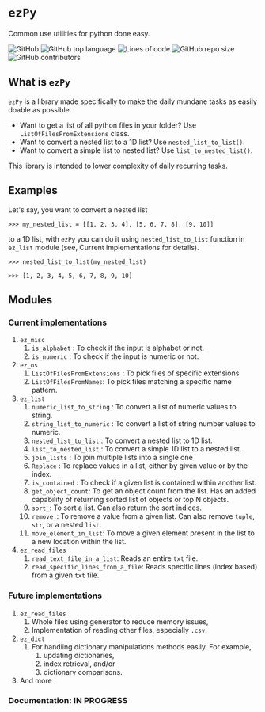# `ezPy`

Common use utilities for python done easy.

![GitHub](https://img.shields.io/github/license/syedalimohsinbukhari/ezPy?color=blue&style=for-the-badge)
![GitHub top language](https://img.shields.io/github/languages/top/syedalimohsinbukhari/ezPy?color=green&style=for-the-badge)
![Lines of code](https://img.shields.io/tokei/lines/github/syedalimohsinbukhari/ezPy?style=for-the-badge)
![GitHub repo size](https://img.shields.io/github/repo-size/syedalimohsinbukhari/ezPy?style=for-the-badge)
![GitHub contributors](https://img.shields.io/github/contributors/syedalimohsinbukhari/ezPy?style=for-the-badge)

## What is `ezPy`

`ezPy` is a library made specifically to make the daily mundane tasks as easily doable as possible.

* Want to get a list of all python files in your folder? Use `ListOfFilesFromExtensions` class.
* Want to convert a nested list to a 1D list? Use `nested_list_to_list()`.
* Want to convert a simple list to nested list? Use `list_to_nested_list()`.

This library is intended to lower complexity of daily recurring tasks.

## Examples

Let's say, you want to convert a nested list

`>>> my_nested_list = [[1, 2, 3, 4], [5, 6, 7, 8], [9, 10]]`

to a 1D list, with `ezPy` you can do it using `nested_list_to_list` function in `ez_list` module (see, Current
implementations for details).

`>>> nested_list_to_list(my_nested_list)`

`>>> [1, 2, 3, 4, 5, 6, 7, 8, 9, 10]`

## Modules

### Current implementations

1. `ez_misc`
   1. `is_alphabet` : To check if the input is alphabet or not.
   2. `is_numeric` : To check if the input is numeric or not.
2. `ez_os`
   1. `ListOfFilesFromExtensions` : To pick files of specific extensions
   2. `ListOfFilesFromNames`: To pick files matching a specific name pattern.
3. `ez_list`
   1. `numeric_list_to_string` : To convert a list of numeric values to string.
   2. `string_list_to_numeric` : To convert a list of string number values to numeric.
   3. `nested_list_to_list` : To convert a nested list to 1D list.
   4. `list_to_nested_list` : To convert a simple 1D list to a nested list.
   5. `join_lists` : To join multiple lists into a single one
   6. `Replace` : To replace values in a list, either by given value or by the index.
   7. `is_contained` : To check if a given list is contained within another list.
   8. `get_object_count`: To get an object count from the list. Has an added capability of returning sorted list of
      objects or top N objects.
   9. `sort_`: To sort a list. Can also return the sort indices.
   10. `remove_`: To remove a value from a given list. Can also remove `tuple`, `str`, or a nested `list`.
   11. `move_element_in_list`: To move a given element present in the list to a new location within the list.
4. `ez_read_files`
   1. `read_text_file_in_a_list`: Reads an entire `txt` file.
   2. `read_specific_lines_from_a_file`: Reads specific lines (index based) from a given `txt` file.

### Future implementations

1. `ez_read_files`
   1. Whole files using generator to reduce memory issues,
   2. Implementation of reading other files, especially `.csv`.
2. `ez_dict`
   1. For handling dictionary manipulations methods easily. For example,
      1. updating dictionaries,
      2. index retrieval, and/or
      3. dictionary comparisons.
3. And more

### Documentation: IN PROGRESS
